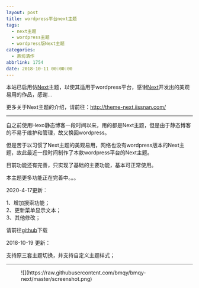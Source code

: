 ```yaml
---
layout: post
title: wordpress平台next主题
tags:
  - next主题
  - wordpress主题
  - wordpress版Next主题
categories:
  - 燕坊清作
abbrlink: 1754
date: 2018-10-11 00:00:00
---
```


<!-- wp:paragraph -->

本站已启用仿[Next](http://theme-next.iissnan.com/)主题，以使其适用于wordpress平台，感谢[Next](http://theme-next.iissnan.com/)开发出的美观易用的作品，感谢...

<!-- /wp:paragraph -->

<!-- wp:paragraph -->

更多关于Next主题的介绍，请前往：http://theme-next.iissnan.com/

<!-- /wp:paragraph -->

<!-- wp:html -->

* * *

<!-- /wp:html -->

<!-- wp:paragraph -->

自之前使用Hexo静态博客一段时间以来，用的都是Next主题，但是由于静态博客的不易于维护和管理，故又换回wordpress。

<!-- /wp:paragraph -->

<!-- wp:paragraph -->

但是苦于以习惯了Next主题的美观易用，网络也没有wordpress版本的Next主题，故此最近一段时间制作了本款wordpress平台的Next主题。

<!-- /wp:paragraph -->

<!-- wp:paragraph -->

目前功能还有完善，只实现了基础的主要功能，基本可正常使用。

<!-- /wp:paragraph -->

<!-- wp:paragraph -->

本主题更多功能正在完善中。。。

<!-- /wp:paragraph -->

<!-- wp:paragraph {"textColor":"vivid-cyan-blue"} -->

2020-4-17更新：

<!-- /wp:paragraph -->

<!-- wp:paragraph {"textColor":"vivid-cyan-blue"} -->

1、增加搜索功能；  
2、更新菜单显示文本；  
3、其他修改；

<!-- /wp:paragraph -->

<!-- wp:paragraph -->

请前往[github](https://github.com/bmqy/bmqy-next/releases)下载

<!-- /wp:paragraph -->

<!-- wp:paragraph -->

2018-10-19&nbsp;更新：

<!-- /wp:paragraph -->

<!-- wp:paragraph -->

支持原三套主题切换，并支持自定义主题样式；

<!-- /wp:paragraph -->

<!-- wp:html -->

* * *

<!-- /wp:html -->

<!-- wp:image {"id":1757} -->
<figure class="wp-block-image">![](https://raw.githubusercontent.com/bmqy/bmqy-next/master/screenshot.png)</figure>
<!-- /wp:image -->

<!-- wp:paragraph -->

<!-- /wp:paragraph -->